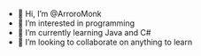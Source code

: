 - 👋 Hi, I’m @ArroroMonk
- 👀 I’m interested in programming
- 🌱 I’m currently learning Java and C#
- 💞️ I’m looking to collaborate on anything to learn

<!---
ArroroMonk/ArroroMonk is a ✨ special ✨ repository because its `README.md` (this file) appears on your GitHub profile.
You can click the Preview link to take a look at your changes.
--->
